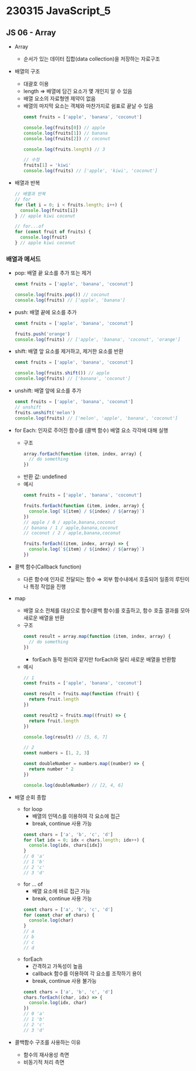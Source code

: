 # 230315 JavaScript_5

## JS 06 - Array

- Array
  - 순서가 있는 데이터 집합(data collection)을 저장하는 자료구조
- 배열의 구조
  - 대괄호 이용
  - length => 배열에 담긴 요소가 몇 개인지 알 수 있음
  - 배열 요소의 자료형엔 제약이 없음
  - 배열의 마지막 요소는 객체와 마찬가지로 쉼표로 끝날 수 있음
    ```js
    const fruits = ['apple', 'banana', 'coconut']
    
    console.log(fruits[0]) // apple
    console.log(fruits[1]) // banana
    console.log(fruits[2]) // coconut
    
    console.log(fruits.length) // 3
    
    // 수정
    fruits[1] = 'kiwi'
    console.log(fruits) // ['apple', 'kiwi', 'coconut']
    ```
- 배열과 반복
    
    ```jsx
    // 배열과 반복
    // for
    for (let i = 0; i < fruits.length; i++) {
      console.log(fruits[i])
    } // apple kiwi coconut
    
    // for...of
    for (const fruit of fruits) {
      console.log(fruit)
    } // apple kiwi coconut
    ```
### 배열과 메서드

- pop: 배열 끝 요소를 추가 또는 제거
  ```js
  const fruits = ['apple', 'banana', 'coconut']

  console.log(fruits.pop()) // coconut
  console.log(fruits) // ['apple', 'banana']
  ```

- push: 배열 끝에 요소를 추가
  ```js
  const fruits = ['apple', 'banana', 'coconut']

  fruits.push('orange')
  console.log(fruits) // ['apple', 'banana', 'coconut', 'orange']
  ```

- shift: 배열 앞 요소를 제거하고, 제거한 요소를 반환
  ```js
  const fruits = ['apple', 'banana', 'coconut']

  console.log(fruits.shift()) // apple
  console.log(fruits) // ['banana', 'coconut']
  ```

- unshift: 배열 앞에 요소를 추가
  ```js
  const fruits = ['apple', 'banana', 'coconut']
  // unshift
  fruits.unshift('melon')
  console.log(fruits) // ['melon', 'apple', 'banana', 'coconut']

- for Each: 인자로 주어진 함수를 (콜백 함수) 배열 요소 각각에 대해 실행
  - 구조
    ```js
    array.forEach(function (item, index, array) {
      // do something
    })
    ```
  - 반환 값: undefined
  - 예시
    ```js
    const fruits = ['apple', 'banana', 'coconut']

    fruits.forEach(function (item, index, array) {
      console.log(`${item} / ${index} / ${array}`)
    })
    // apple / 0 / apple,banana,coconut
    // banana / 1 / apple,banana,coconut
    // coconut / 2 / apple,banana,coconut

    fruits.forEach((item, index, array) => {
      console.log(`${item} / ${index} / ${array}`)
    })
    ```

- 콜백 함수(Callback function)
  - 다른 함수에 인자로 전달되는 함수 ⇒ 외부 함수내에서 호출되어 일종의 루틴이나 특정 작업을 진행

- map
  - 배열 요소 전체를 대상으로 함수(콜백 함수)를 호출하고, 함수 호출 결과를 모아 새로운 배열을 반환
  - 구조
    ```js
    const result = array.map(function (item, index, array) {
      // do something
    })
    ```
    - forEach 동작 원리와 같지만 forEach와 달리 새로운 배열을 반환함
  - 예시   
    ```js
    // 1
    const fruits = ['apple', 'banana', 'coconut']
    
    const result = fruits.map(function (fruit) {
      return fruit.length
    })
    
    const result2 = fruits.map((fruit) => {
      return fruit.length
    })
    
    console.log(result) // [5, 6, 7]
    
    // 2
    const numbers = [1, 2, 3]
    
    const doubleNumber = numbers.map((number) => {
      return number * 2
    })
    
    console.log(doubleNumber) // [2, 4, 6]
    ```
- 배열 순회 종합
  - for loop
    - 배열의 인덱스를 이용하여 각 요소에 접근
    - break, continue 사용 가능
    ```js
    const chars = ['a', 'b', 'c', 'd']
    for (let idx = 0; idx < chars.length; idx++) {
      console.log(idx, chars[idx])
    }
    // 0 'a'
    // 1 'b'
    // 2 'c'
    // 3 'd'
    ```
  - for ... of
    - 배열 요소에 바로 접근 가능
    - break, continue 사용 가능
    ```js
    const chars = ['a', 'b', 'c', 'd']
    for (const char of chars) {
      console.log(char)
    }
    // a
    // b
    // c
    // d
    ```
  - forEach
    - 간격하고 가독성이 높음
    - callback 함수를 이용하여 각 요소를 조작하기 용이
    - break, continue 사용 불가능
    ```js
    const chars = ['a', 'b', 'c', 'd']
    chars.forEach((char, idx) => {
      console.log(idx, char)
    })
    // 0 'a'
    // 1 'b'
    // 2 'c'
    // 3 'd'
    ```
- 콜백함수 구조를 사용하는 이유
  - 함수의 재사용성 측면
  - 비동기적 처리 측면